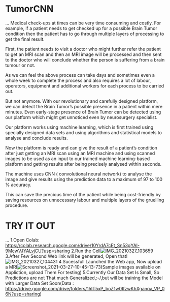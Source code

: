 # TumorCNN
...
Medical check-ups at times can be very time consuming and costly. For example, if a patient needs to get checked up for a possible Brain Tumor condition then the patient has to go through multiple layers of processing to get the final result.

First, the patient needs to visit a doctor who might further refer the patient to get an MRI scan and then an MRI image will be processed and then sent to the doctor who will conclude whether the person is suffering from a brain tumour or not.

As we can feel the above process can take days and sometimes even a whole week to complete the process and also requires a lot of labour, operators, equipment and additional workers for each process to be carried out.

But not anymore. With our revolutionary and carefully designed platform, we can detect the Brain Tumor’s possible presence in a patient within mere minutes. Even early-stage presence of Brain Tumor can be detected using our platform which might get unnoticed even by neurosurgery specialist. 

Our platform works using machine learning, which is first trained using specially designed data sets and using algorithms and statistical models to analyse and conclude results. 

Now the platform is ready and can give the result of a patient’s condition after just getting an MRI scan using an MRI machine and using scanned images to be used as an input to our trained machine learning-based platform and getting results after being precisely analysed within seconds. 

The machine uses CNN ( convolutional neural network) to analyse the image and give results using the prediction data to a maximum of 97 to 100 % accuracy. 

This can save the precious time of the patient while being cost-friendly by saving resources on unnecessary labour and multiple layers of the gruelling procedure.

# TRY IT OUT
...
1.Open Colab: https://colab.research.google.com/drive/10YrdA7cEt_Sn53gYAI-9McwVJYALvjCU?usp=sharing
2.Run the Cell![IMG_20210327_103659](https://user-images.githubusercontent.com/68856476/112710802-cb0bbb80-8ee9-11eb-8f1b-fd14299fb88a.jpg)
3.After Few Second Web link will be generated, Open that!![IMG_20210327_104431](https://user-images.githubusercontent.com/68856476/112710828-ec6ca780-8ee9-11eb-90af-d86d4e3e3a37.jpg)
4.Sucessfull Launched the Web app, Now upload a MRI![Screenshot_2021-03-27-10-45-13-73](https://user-images.githubusercontent.com/68856476/112710853-2b026200-8eea-11eb-8875-cbf753302b4a.jpg)(Sample images available on Appliction, upload Them For testing)
5.Currently Our Data Set Is Small, So Predictions are not That much Generalized,:-/,but will be training the Model with Larger Data Set Soon(Data : https://drive.google.com/drive/folders/15IT5xP_boZ1w0IfzwKhXganqa_VP_06N?usp=sharing)
